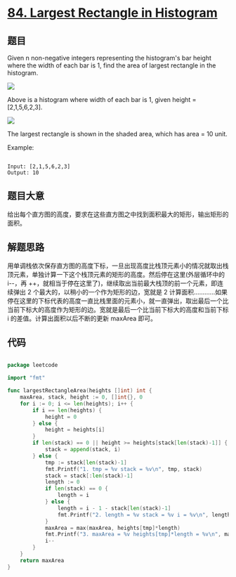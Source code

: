 # [84. Largest Rectangle in Histogram](https://leetcode.com/problems/largest-rectangle-in-histogram/)

## 题目

Given n non-negative integers representing the histogram's bar height where the width of each bar is 1, find the area of largest rectangle in the histogram.

 ![](https://assets.leetcode.com/uploads/2018/10/12/histogram.png)


Above is a histogram where width of each bar is 1, given height = [2,1,5,6,2,3].

![](https://assets.leetcode.com/uploads/2018/10/12/histogram_area.png)


The largest rectangle is shown in the shaded area, which has area = 10 unit.

 

Example:

```

Input: [2,1,5,6,2,3]
Output: 10

```


## 题目大意

给出每个直方图的高度，要求在这些直方图之中找到面积最大的矩形，输出矩形的面积。


## 解题思路

用单调栈依次保存直方图的高度下标，一旦出现高度比栈顶元素小的情况就取出栈顶元素，单独计算一下这个栈顶元素的矩形的高度。然后停在这里(外层循环中的 i--，再 ++，就相当于停在这里了)，继续取出当前最大栈顶的前一个元素，即连续弹出 2 个最大的，以稍小的一个作为矩形的边，宽就是 2 计算面积…………如果停在这里的下标代表的高度一直比栈里面的元素小，就一直弹出，取出最后一个比当前下标大的高度作为矩形的边。宽就是最后一个比当前下标大的高度和当前下标 i 的差值。计算出面积以后不断的更新 maxArea 即可。

## 代码

```go

package leetcode

import "fmt"

func largestRectangleArea(heights []int) int {
	maxArea, stack, height := 0, []int{}, 0
	for i := 0; i <= len(heights); i++ {
		if i == len(heights) {
			height = 0
		} else {
			height = heights[i]
		}
		if len(stack) == 0 || height >= heights[stack[len(stack)-1]] {
			stack = append(stack, i)
		} else {
			tmp := stack[len(stack)-1]
			fmt.Printf("1. tmp = %v stack = %v\n", tmp, stack)
			stack = stack[:len(stack)-1]
			length := 0
			if len(stack) == 0 {
				length = i
			} else {
				length = i - 1 - stack[len(stack)-1]
				fmt.Printf("2. length = %v stack = %v i = %v\n", length, stack, i)
			}
			maxArea = max(maxArea, heights[tmp]*length)
			fmt.Printf("3. maxArea = %v heights[tmp]*length = %v\n", maxArea, heights[tmp]*length)
			i--
		}
	}
	return maxArea
}

```